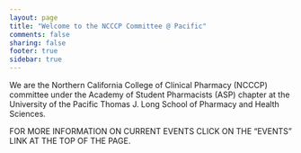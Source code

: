 ```yaml
---
layout: page
title: "Welcome to the NCCCP Committee @ Pacific"
comments: false
sharing: false
footer: true
sidebar: true
---
```


We are the Northern California College of Clinical Pharmacy (NCCCP) committee under the Academy of Student Pharmacists (ASP) chapter at the University of the Pacific Thomas J. Long School of Pharmacy and Health Sciences.

FOR MORE INFORMATION ON CURRENT EVENTS CLICK ON THE “EVENTS” LINK AT THE TOP OF THE PAGE.